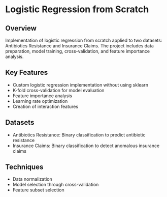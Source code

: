 # Logistic Regression from Scratch

## Overview
Implementation of logistic regression from scratch applied to two datasets: Antibiotics Resistance and Insurance Claims. The project includes data preparation, model training, cross-validation, and feature importance analysis.

## Key Features
- Custom logistic regression implementation without using sklearn
- K-fold cross-validation for model evaluation
- Feature importance analysis
- Learning rate optimization
- Creation of interaction features

## Datasets
- Antibiotics Resistance: Binary classification to predict antibiotic resistance
- Insurance Claims: Binary classification to detect anomalous insurance claims

## Techniques
- Data normalization
- Model selection through cross-validation
- Feature subset selection
